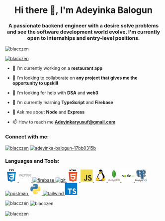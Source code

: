 <h1 align="center">Hi there 👋, I'm Adeyinka Balogun</h1>
<h3 align="center">A passionate backend engineer with a desire solve problems and see the software development world evolve. I'm currently open to internships and entry-level positions.</h3>

<p align="left"> <img src="https://komarev.com/ghpvc/?username=blacczen&label=Profile%20views&color=0e75b6&style=flat" alt="blacczen" /> </p>

<p align="left"> <a href="https://twitter.com/blacczen" target="blank"><img src="https://img.shields.io/twitter/follow/blacczen?logo=twitter&style=for-the-badge" alt="blacczen" /></a> </p>

- 🔭 I’m currently working on a **restaurant app**

- 👯 I'm looking to collaborate on **any project that gives me the opportunity to upskill**

- 🤝 I'm looking for help with **DSA** and **web3**

- 🌱 I’m currently learning **TypeScript** and **Firebase**

- 💬 Ask me about **Node** and **Express**

- 📫 How to reach me **Adeyinkaryusuf@gmail.com**

<h3 align="left">Connect with me:</h3>
<p align="left">
<a href="https://twitter.com/blacczen" target="blank"><img align="center" src="https://raw.githubusercontent.com/rahuldkjain/github-profile-readme-generator/master/src/images/icons/Social/twitter.svg" alt="blacczen" height="30" width="40" /></a>
<a href="https://linkedin.com/in/adeyinka-balogun-17bb0315b" target="blank"><img align="center" src="https://raw.githubusercontent.com/rahuldkjain/github-profile-readme-generator/master/src/images/icons/Social/linked-in-alt.svg" alt="adeyinka-balogun-17bb0315b" height="30" width="40" /></a>
</p>

<h3 align="left">Languages and Tools:</h3>
<p align="left"> <a href="https://www.w3schools.com/css/" target="_blank" rel="noreferrer"> <img src="https://raw.githubusercontent.com/devicons/devicon/master/icons/css3/css3-original-wordmark.svg" alt="css3" width="40" height="40"/> </a> <a href="https://expressjs.com" target="_blank" rel="noreferrer"> <img src="https://raw.githubusercontent.com/devicons/devicon/master/icons/express/express-original-wordmark.svg" alt="express" width="40" height="40"/> </a> <a href="https://firebase.google.com/" target="_blank" rel="noreferrer"> <img src="https://www.vectorlogo.zone/logos/firebase/firebase-icon.svg" alt="firebase" width="40" height="40"/> </a> <a href="https://git-scm.com/" target="_blank" rel="noreferrer"> <img src="https://www.vectorlogo.zone/logos/git-scm/git-scm-icon.svg" alt="git" width="40" height="40"/> </a> <a href="https://www.w3.org/html/" target="_blank" rel="noreferrer"> <img src="https://raw.githubusercontent.com/devicons/devicon/master/icons/html5/html5-original-wordmark.svg" alt="html5" width="40" height="40"/> </a> <a href="https://developer.mozilla.org/en-US/docs/Web/JavaScript" target="_blank" rel="noreferrer"> <img src="https://raw.githubusercontent.com/devicons/devicon/master/icons/javascript/javascript-original.svg" alt="javascript" width="40" height="40"/> </a> <a href="https://www.linux.org/" target="_blank" rel="noreferrer"> <img src="https://raw.githubusercontent.com/devicons/devicon/master/icons/linux/linux-original.svg" alt="linux" width="40" height="40"/> </a> <a href="https://www.mongodb.com/" target="_blank" rel="noreferrer"> <img src="https://raw.githubusercontent.com/devicons/devicon/master/icons/mongodb/mongodb-original-wordmark.svg" alt="mongodb" width="40" height="40"/> </a> <a href="https://nodejs.org" target="_blank" rel="noreferrer"> <img src="https://raw.githubusercontent.com/devicons/devicon/master/icons/nodejs/nodejs-original-wordmark.svg" alt="nodejs" width="40" height="40"/> </a> <a href="https://www.postgresql.org" target="_blank" rel="noreferrer"> <img src="https://raw.githubusercontent.com/devicons/devicon/master/icons/postgresql/postgresql-original-wordmark.svg" alt="postgresql" width="40" height="40"/> </a> <a href="https://postman.com" target="_blank" rel="noreferrer"> <img src="https://www.vectorlogo.zone/logos/getpostman/getpostman-icon.svg" alt="postman" width="40" height="40"/> </a> <a href="https://www.python.org" target="_blank" rel="noreferrer"> <img src="https://raw.githubusercontent.com/devicons/devicon/master/icons/python/python-original.svg" alt="python" width="40" height="40"/> </a> <a href="https://tailwindcss.com/" target="_blank" rel="noreferrer"> <img src="https://www.vectorlogo.zone/logos/tailwindcss/tailwindcss-icon.svg" alt="tailwind" width="40" height="40"/> </a> <a href="https://www.typescriptlang.org/" target="_blank" rel="noreferrer"> <img src="https://raw.githubusercontent.com/devicons/devicon/master/icons/typescript/typescript-original.svg" alt="typescript" width="40" height="40"/> </a> </p>

<p><img align="left" src="https://github-readme-stats.vercel.app/api/top-langs?username=blacczen&show_icons=true&locale=en&layout=compact" alt="blacczen" /></p>

<p>&nbsp;<img align="center" src="https://github-readme-stats.vercel.app/api?username=blacczen&show_icons=true&locale=en" alt="blacczen" /></p>

<p><img align="center" src="https://github-readme-streak-stats.herokuapp.com/?user=blacczen&" alt="blacczen" /></p>
